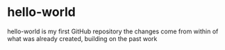 # hello-world
hello-world is my first GitHub repository 
the changes come from within of what was already created, building on the past work
